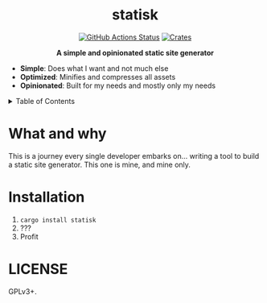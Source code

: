 <h1 align="center">statisk</h1>
<p align="center">
    <a href="https://github.com/sondr3/statisk/actions"><img alt="GitHub Actions Status" src="https://github.com/sondr3/statisk/workflows/pipeline/badge.svg" /></a>
    <a href="https://crates.io/crates/statisk"><img alt="Crates" src="https://img.shields.io/crates/v/statisk" /></a>
</p>

<p align="center">
    <b>A simple and opinionated static site generator</b>
</p>

- **Simple**: Does what I want and not much else
- **Optimized**: Minifies and compresses all assets
- **Opinionated**: Built for my needs and mostly only my needs

<details>
<summary>Table of Contents</summary>
<br />

- [What and why](#what-and-why)
- [Installation](#installation)
- [License](#license)

</details>

# What and why

This is a journey every single developer embarks on... writing a tool to build
a static site generator. This one is mine, and mine only.

# Installation

1. `cargo install statisk`
2. ???
3. Profit

# LICENSE

GPLv3+.
